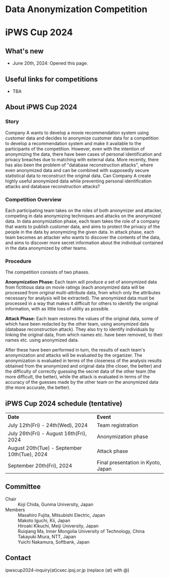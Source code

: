 # Data Anonymization Competition
# iPWS Cup 2024

## What's new
- June 20th, 2024: Opened this page.

## Useful links for competitions
- TBA

## About iPWS Cup 2024
### Story
Company A wants to develop a movie recommendation system using customer data and decides to anonymize customer data for a competition to develop a recommendation system and make it available to the participants of the competition. However, even with the intention of anonymizing the data, there have been cases of personal identification and privacy breaches due to matching with external data. More recently, there has also been the problem of "database reconstruction attacks", where even anonymized data and can be combined with supposedly secure statistical data to reconstruct the original data. Can Company A create highly useful anonymized data while preventing personal identification attacks and database reconstruction attacks?

### Competition Overview
Each participating team takes on the roles of both anonymizer and attacker, competing in data anonymizing techniques and attacks on the anonymized data. In data anonymization phase, each team takes the role of a company that wants to publish customer data, and aims to protect the privacy of the people in the data by anonymizing the given data. In attack phase, each team becomes an attacker who wants to discover the contents of the data, and aims to discover more secret information about the individual contained in the data anonymized by other teams.

### Procedure
The competition consists of two phases.

<strong>Anonymization Phase:</strong> Each team will produce a set of anonymized data from fictitious data on movie ratings (each anonymized data will be processed from original multi-attribute data, from which only the attributes necessary for analysis will be extracted). The anonymized data must be processed in a way that makes it difficult for others to identify the original information, with as little loss of utility as possible.

<strong>Attack Phase:</strong> Each team restores the values of the original data, some of which have been redacted by the other team, using anonymized data (database reconstruction attack). They also try to identify individuals by linking the original data, from which names etc. have been removed, to their names etc. using anonymized data.

After these have been performed in turn, the results of each team's anonymization and attacks will be evaluated by the organizer. The anonymization is evaluated in terms of the closeness of the analysis results obtained from the anonymized and original data (the closer, the better) and the difficulty of correctly guessing the secret data of the other team (the more difficult, the better), while the attack is evaluated in terms of the accuracy of the guesses made by the other team on the anonymized data (the more accurate, the better).

## iPWS Cup 2024 schedule (tentative)
<table border="0">
<tr><td> <strong>Date</strong> </td><td> <strong>Event</strong> </td></tr>
<tr><td> July 12th(Fri) - 24th(Wed), 2024</td> <td> Team registration </td></tr>
<tr><td> July 26th(Fri) - August 16th(Fri), 2024</td> <td> Anonymization phase</td></tr>
<tr><td> August 20th(Tue) - September 10th(Tue), 2024</td> <td> Attack phase</td></tr>
<tr><td> September 20th(Fri), 2024</td> <td> Final presentation in Kyoto, Japan</td></tr>
</td></tr>
</table>

## Committee
<dl>
 <dt>Chair</dt>
 <dd>Koji Chida, Gunma University, Japan</dd>
 <dt>Members</dt>
 <dd>Masahiro Fujita, Mitsubishi Electric, Japan</dd>
 <dd>Makoto Iguchi, Kii, Japan</dd>
 <dd>Hiroaki Kikuchi, Meiji University, Japan</dd>
 <dd>Ruiqiang Ma, Inner Mongolia University of Technology, China</dd>
 <dd>Takayuki Miura, NTT, Japan</dd>
 <dd>Yuichi Nakamura, Softbank, Japan</dd>
</dl> 

## Contact
ipwscup2024-inquiry(at)csec.ipsj.or.jp (replace (at) with @)
